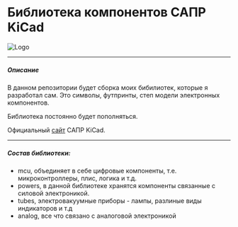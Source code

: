 # Библиотека компонентов САПР KiCad
![Logo](https://cdn.sparkfun.com/assets/learn_tutorials/6/6/0/kicad_logo_paths1.png)
***
##### Описание
В данном репозитории будет сборка моих бибилиотек, которые я разработал сам. Это  символы, футпринты, степ модели электронных компонентов. 

Библиотека постоянно будет пополняться.

Официальный [сайт][1] САПР KiCad.

[1]: http://kicad-pcb.org/  
***
##### Состав библиотеки:

- mcu, объединяет в себе цифровые компоненты, т.е. микроконтроллеры, плис, логика и т.д.
- powers, в данной библиотеке хранятся компоненты связанные с силовой электроникой.
- tubes, электровакуумные приборы - лампы, разлиные виды индикаторов и т.д
- analog, все что связано с аналоговой электроникой
